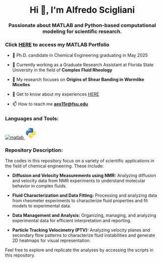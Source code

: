 <h1 align="center">Hi 👋, I'm Alfredo Scigliani</h1>
<h3 align="center">Passionate about MATLAB and Python-based computational modeling for scientific research.</h3>
<h3 align="left"> Click <a href="https://github.com/AlfredoScigliani/MATLAB-Scripts/blob/main/README.md" target="_blank">HERE</a> to access my MATLAB Portfolio</h3>

- 🧪 Ph.D. candidate in Chemical Engineering graduating in May 2025
- 🔭 Currently working as a Graduate Research Assistant at Florida State University in the field of **Complex Fluid Rheology**
- 🌱 My research focuses on **Origins of Shear Banding in Wormlike Micelles**

- 📄 Get to know about my experiences [HERE](https://www.linkedin.com/in/alfredo-scigliani)

- 📫 How to reach me **aes15r@fsu.edu**

<h3 align="left">Languages and Tools:</h3>
<p align="left"> <a href="https://www.mathworks.com/" target="_blank" rel="noreferrer"> <img src="https://upload.wikimedia.org/wikipedia/commons/2/21/Matlab_Logo.png" alt="matlab" width="40" height="40"/> </a> <a href="https://www.python.org" target="_blank" rel="noreferrer"> <img src="https://raw.githubusercontent.com/devicons/devicon/master/icons/python/python-original.svg" alt="python" width="40" height="40"/> </a> </p>

<h3 align="left">Repository Description:</h3>
<p align="left">The codes in this repository focus on a variety of scientific applications in the field of chemical engineering. These include:</p>
<ul>
  <li><strong>Diffusion and Velocity Measurements using NMR:</strong> Analyzing diffusion and velocity data from NMR experiments to understand molecular behavior in complex fluids.</li></p>
  
  <li><strong>Fluid Characterization and Data Fitting:</strong> Processing and analyzing data from rheometer experiments to characterize fluid properties and fit models to experimental data.</li></p>
  
  <li><strong>Data Management and Analysis:</strong> Organizing, managing, and analyzing experimental data for efficient interpretation and reporting.</li></p>
  
  <li><strong>Particle Tracking Velocimetry (PTV):</strong> Analyzing velocity planes and secondary flow patterns to characterize fluid instabilities and generate 2D heatmaps for visual representation.</li>
</ul>

<p align="left">Feel free to explore and replicate the analyses by accessing the scripts in this repository.</p>
